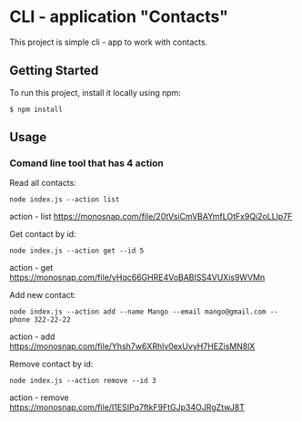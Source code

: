 # CLI - application "Contacts"

This project is simple cli - app to work with contacts.

## Getting Started

To run this project, install it locally using npm:
```
$ npm install

```

## Usage
### Comand line tool that has 4 action
Read all contacts: 
```
node index.js --action list

```

action - list https://monosnap.com/file/20tVsiCmVBAYmfLOtFx9Qi2oLLlp7F

Get contact by id:

```
node index.js --action get --id 5

```

action - get https://monosnap.com/file/yHqc66GHRE4VoBABISS4VUXis9WVMn

Add new contact:

```
node index.js --action add --name Mango --email mango@gmail.com --phone 322-22-22

```

action - add https://monosnap.com/file/Yhsh7w6XRhlv0exUvyH7HEZisMN8lX

Remove contact by id:

```
node index.js --action remove --id 3

```

action - remove https://monosnap.com/file/I1ESIPq7ftkF9FtGJp34OJRgZtwJ8T
